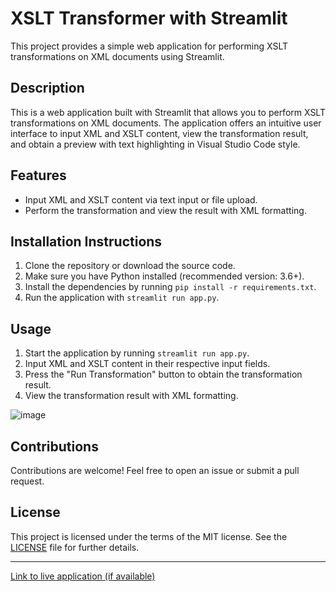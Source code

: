 # XSLT Transformer with Streamlit

This project provides a simple web application for performing XSLT transformations on XML documents using Streamlit.

## Description

This is a web application built with Streamlit that allows you to perform XSLT transformations on XML documents. The application offers an intuitive user interface to input XML and XSLT content, view the transformation result, and obtain a preview with text highlighting in Visual Studio Code style.

## Features

- Input XML and XSLT content via text input or file upload.
- Perform the transformation and view the result with XML formatting.

## Installation Instructions

1. Clone the repository or download the source code.
2. Make sure you have Python installed (recommended version: 3.6+).
3. Install the dependencies by running `pip install -r requirements.txt`.
4. Run the application with `streamlit run app.py`.

## Usage

1. Start the application by running `streamlit run app.py`.
2. Input XML and XSLT content in their respective input fields.
3. Press the "Run Transformation" button to obtain the transformation result.
4. View the transformation result with XML formatting.


![image](https://github.com/PaoloGouba/test_xslt_transformation/assets/28105927/7a5d6a17-6658-4364-b3c6-50fc92ca6c5d)

   


## Contributions

Contributions are welcome! Feel free to open an issue or submit a pull request.

## License

This project is licensed under the terms of the MIT license. See the [LICENSE](https://github.com/PaoloGouba/test_xslt_transformation/blob/main/LICENSE) file for further details.

---

[Link to live application (if available)](https://free-xslt-transformer.streamlit.app/)
